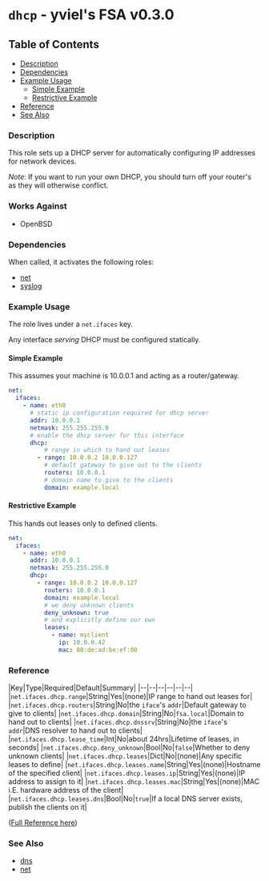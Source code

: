# `dhcp` - yviel's FSA v0.3.0

## Table of Contents
 - [Description](#description)
 - [Dependencies](#dependencies)
 - [Example Usage](#example-usage)
    - [Simple Example](#simple-example)
    - [Restrictive Example](#restrictive-example)
 - [Reference](#reference)
 - [See Also](#see-also)

### Description
This role sets up a DHCP server for automatically configuring IP addresses for network devices.

*Note*: If you want to run your own DHCP, you should turn off your router's as they will otherwise conflict.

### Works Against
- OpenBSD

### Dependencies
When called, it activates the following roles:
 - [net](../net)
 - [syslog](../syslog)

### Example Usage
The role lives under a `net.ifaces` key.

Any interface *serving* DHCP must be configured statically.

#### Simple Example
This assumes your machine is 10.0.0.1 and acting as a router/gateway.
```yaml
net:
  ifaces:
    - name: eth0
      # static ip configuration required for dhcp server
      addr: 10.0.0.1
      netmask: 255.255.255.0
      # enable the dhcp server for this interface
      dhcp:
          # range in which to hand out leases
        - range: 10.0.0.2 10.0.0.127
          # default gateway to give out to the clients
          routers: 10.0.0.1
          # domain name to give to the clients
          domain: example.local
```

#### Restrictive Example
This hands out leases only to defined clients.
```yaml
net:
  ifaces:
    - name: eth0
      addr: 10.0.0.1
      netmask: 255.255.255.0
      dhcp:
        - range: 10.0.0.2 10.0.0.127
          routers: 10.0.0.1
          domain: example.local
          # we deny unknown clients
          deny_unknown: true
          # and explicitly define our own
          leases:
            - name: myclient
              ip: 10.0.0.42
              mac: 00:de:ad:be:ef:00
```

### Reference
|Key|Type|Required|Default|Summary|
|--|--|--|--|--|--|
|`net.ifaces.dhcp.range`|String|Yes|(none)|IP range to hand out leases for|
|`net.ifaces.dhcp.routers`|String|No|the `iface`'s `addr`|Default gateway to give to clients|
|`net.ifaces.dhcp.domain`|String|No|`fsa.local`|Domain to hand out to clients|
|`net.ifaces.dhcp.dnssrv`|String|No|the `iface`'s `addr`|DNS resolver to hand out to clients|
|`net.ifaces.dhcp.lease_time`|Int|No|about 24hrs|Lifetime of leases, in seconds|
|`net.ifaces.dhcp.deny_unknown`|Bool|No|`false`|Whether to deny unknown clients|
|`net.ifaces.dhcp.leases`|Dict|No|(none)|Any specific leases to define|
|`net.ifaces.dhcp.leases.name`|String|Yes|(none)|Hostname of the specified client|
|`net.ifaces.dhcp.leases.ip`|String|Yes|(none)|IP address to assign to it|
|`net.ifaces.dhcp.leases.mac`|String|Yes|(none)|MAC i.E. hardware address of the client|
|`net.ifaces.dhcp.leases.dns`|Bool|No|`true`|If a local DNS server exists, publish the clients on it|

([Full Reference here](../../docs/REFERENCE.md))

### See Also
 - [dns](../dns)
 - [net](../net)
